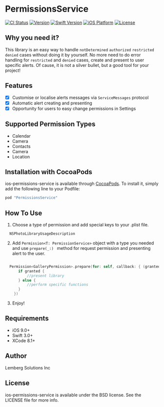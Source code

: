 # PermissionsService

[![CI Status](http://img.shields.io/travis/lemberg/ios-permissions-service.svg?style=flat)](https://travis-ci.org/lemberg/ios-permissions-service.svg?branch=master) 
[![Version](https://img.shields.io/cocoapods/v/PermissionsService.svg?style=flat)](http://cocoapods.org/pods/PermissionsService) 
[![Swift Version](https://img.shields.io/badge/Swift-3.1%2B-orange.svg?style=flat)](http://cocoapods.org/pods/PermissionsService) 
[![iOS Platform](https://img.shields.io/badge/iOS-%209.0%2B-blue.svg?style=flat)](http://cocoapods.org/pods/PermissionsService) 
[![License](https://img.shields.io/cocoapods/l/PermissionsService.svg?style=flat)](http://cocoapods.org/pods/PermissionsService)


## Why you need it?

This library is an easy way to handle `notDetermined` `authorized` `restricted` `denied` cases without doing it by yourself. No more need to do error handling for `restricted` and `denied` cases, create and present to user specific alerts. 
Of cause, it is not a silver bullet, but a good tool for your project!

## Features

- [x] Customise or localise alerts messages via `ServiceMessages` protocol
- [x] Automatic alert creating and presenting 
- [x] Opportunity for users to easy change permissions in Settings 

## Supported Permission Types

* Calendar  
* Camera    
* Contacts  
* Camera   
* Location  

## Installation with CocoaPods

ios-permissions-service is available through [CocoaPods](http://cocoapods.org). To install
it, simply add the following line to your Podfile:

```swift
pod "PermissionsService"
```

## How To Use

1. Choose a type of permission and add special keys to your .plist file.  

```swift
  NSPhotoLibraryUsageDescription
```

2. Add `Permission<T: PermissionService>` object with a type you needed and use  `prepare(_:) ` method for request permission and presenting alert to the user. 

```swift

  Permission<GalleryPermission>.prepare(for: self, callback: { (granted) in
      if granted {
          //present library
      } else {
          //perform specific functions 
      }
    })

```

3. Enjoy!

## Requirements

 - iOS 9.0+
 - Swift 3.0+
 - XCode 8.1+

## Author

Lemberg Solutions Inc

## License

ios-permissions-service is available under the BSD license. See the LICENSE file for more info.
